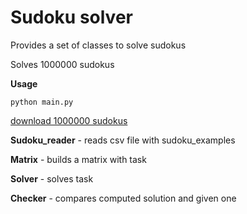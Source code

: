 # Sudoku solver

Provides a set of classes to solve sudokus

Solves 1000000 sudokus

__Usage__

```
python main.py
```

[download 1000000 sudokus](https://drive.google.com/file/d/1tH7WqOxoG-9k5lRZlEU4HM_mHh10_HlD/view?usp=sharing)

__Sudoku_reader__ - reads csv file with sudoku_examples

__Matrix__ - builds a matrix with task

__Solver__ - solves task

__Checker__ - compares computed solution and given one
